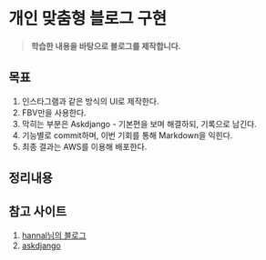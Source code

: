 # 개인 맞춤형 블로그 구현
> #### 학습한 내용을 바탕으로 블로그를 제작합니다.
## 목표
1. 인스타그램과 같은 방식의 UI로 제작한다.
2. FBV만을 사용한다.
3. 막히는 부분은 Askdjango - 기본편을 보며 해결하되, 기록으로 남긴다.
4. 기능별로 commit하며, 이번 기회를 통해 Markdown을 익힌다.
5. 최종 결과는 AWS를 이용해 배포한다.
## 정리내용

## 참고 사이트
1. [hannal님의 블로그](http://blog.hannal.com)
2. [askdjango](https://nomade.kr)

